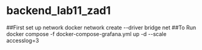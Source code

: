 # backend_lab11_zad1
##First set up network
docker network create --driver bridge net
##To Run
docker compose -f docker-compose-grafana.yml up -d --scale accesslog=3
